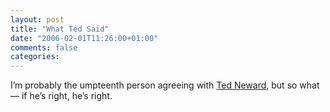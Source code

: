 ```yaml
---
layout: post
title: "What Ted Said"
date: "2006-02-01T11:26:00+01:00"
comments: false
categories: 
---
```


<p>I&#8217;m probably the umpteenth person agreeing with <a href="http://blogs.tedneward.com/2006/02/01/From+The+Yeah+What+He+Said+Department.aspx">Ted Neward</a>, but so what &#8212; if he&#8217;s right, he&#8217;s right.</p>


